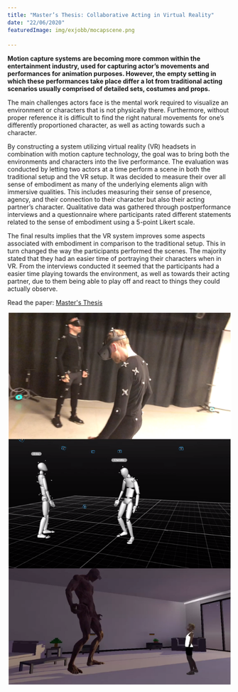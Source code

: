 ```yaml
---
title: "Master’s Thesis: Collaborative Acting in Virtual Reality​"
date: "22/06/2020"
featuredImage: img/exjobb/mocapscene.png

---
```


**Motion capture systems are becoming more common within the entertainment industry, used for capturing actor’s movements and performances for animation purposes. However, the empty setting in which these performances take place differ a lot from traditional acting scenarios usually comprised of detailed sets, costumes and props.** 

The main challenges actors face is the mental work required to visualize an environment or characters that is not physically there. Furthermore, without proper reference it is difficult to find the right natural movements for one’s differently proportioned character, as well as acting towards such a character.

By constructing a system utilizing virtual reality (VR) headsets in combination with motion capture technology, the goal was to bring both the environments and characters into the live performance. The evaluation was conducted by letting two actors at a time perform a scene in both the traditional setup and the VR setup. It was decided to measure their over all sense of embodiment as many of the underlying elements align with immersive qualities. This includes measuring their sense of presence, agency, and their connection to their character but also their acting partner’s character. Qualitative data was gathered through postperformance interviews and a questionnaire where participants rated different statements related to the sense of embodiment using a 5-point Likert scale.

The final results implies that the VR system improves some aspects associated with embodiment in comparison to the traditional setup. This in turn changed the way the participants performed the scenes. The majority stated that they had an easier time of portraying their characters when in VR. From the interviews conducted it seemed that the participants had a easier time playing towards the environment, as well as towards their acting partner, due to them being able to play off and react to things they could actually observe.

Read the paper: [Master's Thesis](https://kth.diva-portal.org/smash/get/diva2:1467053/FULLTEXT01.pdf)

![Comparison](img/exjobb/Comparison1.png)
